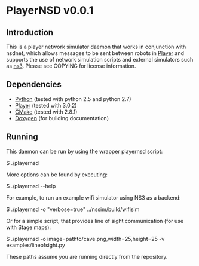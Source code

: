 PlayerNSD v0.0.1
================

Introduction
------------

This is a player network simulator daemon that works in conjunction with nsdnet,
which allows messages to be sent between robots in [Player][1] and supports
the use of network simulation scripts and external simulators such as [ns3][2].
Please see COPYING for license information.

 [1]: http://playerstage.sourceforge.net/index.php?src=player
 [2]: http://www.nsnam.org/

Dependencies
------------

* [Python][4] (tested with python 2.5 and python 2.7)
* [Player][1] (tested with 3.0.2)
* [CMake][2] (tested with 2.8.1)
* [Doxygen][5] (for building documentation)

 [3]: http://www.cmake.org/
 [4]: http://www.python.org/
 [5]: http://www.stack.nl/~dimitri/doxygen/

Running
-------

This daemon can be run by using the wrapper playernsd script:

 $ ./playernsd

More options can be found by executing:

 $ ./playernsd --help

For example, to run an example wifi simulator using NS3 as a backend:

 $ ./playernsd -o "verbose=true" ../nssim/build/wifisim

Or for a simple script, that provides line of sight communication (for use
with Stage maps):

 $ ./playernsd -o image=pathto/cave.png,width=25,height=25 -v examples/lineofsight.py

These paths assume you are running directly from the repository.
